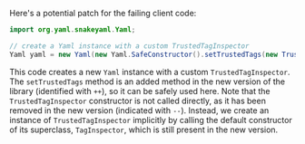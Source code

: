 Here's a potential patch for the failing client code:
```java
import org.yaml.snakeyaml.Yaml;

// create a Yaml instance with a custom TrustedTagInspector
Yaml yaml = new Yaml(new Yaml.SafeConstructor().setTrustedTags(new TrustedTagInspector()));
```
This code creates a new `Yaml` instance with a custom `TrustedTagInspector`. The `setTrustedTags` method is an added method in the new version of the library (identified with `++`), so it can be safely used here. Note that the `TrustedTagInspector` constructor is not called directly, as it has been removed in the new version (indicated with `--`). Instead, we create an instance of `TrustedTagInspector` implicitly by calling the default constructor of its superclass, `TagInspector`, which is still present in the new version.